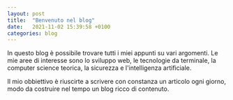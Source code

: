```yaml
---
layout: post
title:  "Benvenuto nel blog"
date:   2021-11-02 15:39:58 +0100
categories: blog
---
```


In questo blog è possibile trovare tutti i miei appunti su vari argomenti.
Le mie aree di interesse sono lo sviluppo web, le tecnologie da terminale, 
la computer science teorica, la sicurezza e l'intelligenza artificiale.

Il mio obbiettivo è riuscirte a scrivere con constanza un articolo ogni giorno,
modo da costruire nel tempo un blog ricco di contenuto. 

[jekyll-docs]: https://jekyllrb.com/docs/home
[jekyll-gh]:   https://github.com/jekyll/jekyll
[jekyll-talk]: https://talk.jekyllrb.com/
